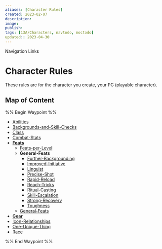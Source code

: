 ```yaml
---
aliases: [Character Rules]
created: 2023-02-07
description: 
image: 
publish: 
tags: [13A/Characters, navtodo, moctodo]
updated:: 2023-04-30
---
```


Navigation Links
# Character Rules

These rules are for the character you create, your PC (playable character).

## Map of Content

%% Begin Waypoint %%
- [Abilities](./Abilities.md)
- [Backgrounds-and-Skill-Checks](./Backgrounds-and-Skill-Checks.md)
- [Class](./Class.md)
- [Combat-Stats](./Combat-Stats.md)
- **[Feats](./Feats/Feats.md)**
	- [Feats-per-Level](./Feats/Feats-per-Level.md)
	- **General-Feats**
		- [Further-Backgrounding](./Feats/General-Feats/Further-Backgrounding.md)
		- [Improved-Initiative](./Feats/General-Feats/Improved-Initiative.md)
		- [Linguist](./Feats/General-Feats/Linguist.md)
		- [Precise-Shot](./Feats/General-Feats/Precise-Shot.md)
		- [Rapid-Reload](./Feats/General-Feats/Rapid-Reload.md)
		- [Reach-Tricks](./Feats/General-Feats/Reach-Tricks.md)
		- [Ritual-Casting](./Feats/General-Feats/Ritual-Casting.md)
		- [Skill-Escalation](./Feats/General-Feats/Skill-Escalation.md)
		- [Strong-Recovery](./Feats/General-Feats/Strong-Recovery.md)
		- [Toughness](./Feats/General-Feats/Toughness.md)
	- [General-Feats](./Feats/General-Feats.md)
- **[Gear](./Gear/Gear.md)**
- [Icon-Relationships](./Icon-Relationships.md)
- [One-Unique-Thing](./One-Unique-Thing.md)
- [Race](./Race.md)

%% End Waypoint %%
